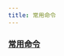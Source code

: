 ```yaml
---
title: 常用命令
---
```

### [常用命令](http://wolffn.github.io/blog/2016/08/26/Linux-Mac-Shell%E5%B8%B8%E7%94%A8%E5%91%BD%E4%BB%A4)


